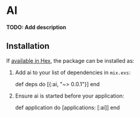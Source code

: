 # AI

**TODO: Add description**

## Installation

If [available in Hex](https://hex.pm/docs/publish), the package can be installed as:

  1. Add ai to your list of dependencies in `mix.exs`:

        def deps do
          [{:ai, "~> 0.0.1"}]
        end

  2. Ensure ai is started before your application:

        def application do
          [applications: [:ai]]
        end

